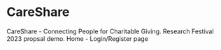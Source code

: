 # CareShare
CareShare - Connecting People for Charitable Giving. Research Festival 2023 propsal demo.
Home - Login/Register page